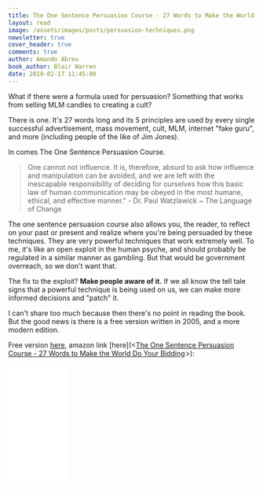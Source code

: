 ```yaml
---
title: The One Sentence Persuasion Course - 27 Words to Make the World Do Your Bidding
layout: read
image: /assets/images/posts/persuasion-techniques.png
newsletter: true
cover_header: true
comments: true
author: Amando Abreu
book_author: Blair Warren
date: 2019-02-17 11:45:00
---
```

What if there were a formula used for persuasion? Something that works from selling MLM candles to creating a cult?

There is one. It's 27 words long and its 5 principles are used by every single successful advertisement, mass movement, cult, MLM, internet "fake guru", and more (including people of the like of Jim Jones).

In comes The One Sentence Persuasion Course.

> One cannot not influence. It is, therefore, absurd to ask how influence and manipulation can be avoided, and we are left with the inescapable responsibility of deciding for ourselves how this basic law of human communication may be obeyed in the most humane, ethical, and effective manner." - Dr. Paul Watzlawick ~ The Language of Change

The one sentence persuasion course also allows you, the reader, to reflect on your past or present and realize where you're being persuaded by these techniques. They are very powerful techniques that work extremely well. To me, it's like an open exploit in the human psyche, and should probably be regulated in a similar manner as gambling. But that would be government overreach, so we don't want that.

The fix to the exploit? **Make people aware of it.** If we all know the tell tale signs that a powerful technique is being used on us, we can make more informed decisions and "patch" it.

I can't share too much because then there's no point in reading the book. But the good news is there is a free version written in 2005, and a more modern edition.

Free version [here](https://axerosolutions.com/attachment?file=IYxiXuQodT44eOrBSj9G%2Fw%3D%3D), amazon link [here](<<a target="_blank" href="https://www.amazon.com/gp/product/B00AAF5GJK/ref=as_li_tl?ie=UTF8&camp=1789&creative=9325&creativeASIN=B00AAF5GJK&linkCode=as2&tag=aabreu0c-20&linkId=7a829a8b6f08ba0bdcebd2a669cac925">The One Sentence Persuasion Course - 27 Words to Make the World Do Your Bidding</a><img src="//ir-na.amazon-adsystem.com/e/ir?t=aabreu0c-20&l=am2&o=1&a=B00AAF5GJK" width="1" height="1" border="0" alt="" style="border:none !important; margin:0px !important;" />>):

<iframe style="width:120px;height:240px;" marginwidth="0" marginheight="0" scrolling="no" frameborder="0" src="//ws-na.amazon-adsystem.com/widgets/q?ServiceVersion=20070822&OneJS=1&Operation=GetAdHtml&MarketPlace=US&source=ac&ref=qf_sp_asin_til&ad_type=product_link&tracking_id=aabreu0c-20&marketplace=amazon&amp;region=US&placement=B00AAF5GJK&asins=B00AAF5GJK&linkId=f3570de484e93120cd262bbec81501bd&show_border=false&link_opens_in_new_window=false&price_color=333333&title_color=0066C0&bg_color=FFFFFF">
    </iframe>